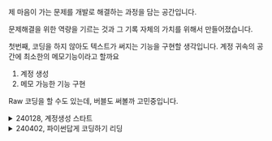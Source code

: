 제 마음이 가는 문제를 개발로 해결하는 과정을 담는 공간입니다.

문제해결을 위한 역량을 기르는 것과 그 기록 자체의 가치를 위해서 만들어졌습니다.

첫번째, 코딩을 하지 않아도 텍스트가 써지는 기능을 구현할 생각입니다.
계정 귀속의 공간에 최소한의 메모기능이라고 할까요
1. 계정 생성
2. 메모 가능한 기능 구현

Raw 코딩을 할 수도 있는데, 버블도 써볼까 고민중입니다.

<details>
  <summary>240128, 계정생성 스타트</summary>
  <div>
    <ul>
      <li>버블에서 로그인 기능을 만들고 싶어서 Plugin 검색창에 login 검색하고, 최상단인 SSO 로그인플러그인을 설치했다.</li>
      <li>간단한 적용 후 Public Key 라는것을 넣어야 되는 것 같길래 다시 검색</li>
      <li>[SSO Public Key 생성이슈](https://support.google.com/cloudidentity/answer/6342198?hl=ko) 여기서 Java 의 Keytool 을 써보려구..</li>
      <li>Java 부터 알아봐야겠네?</li>
    </ul>
  </div>
</details>

<details>
 <summary>240402, 파이썬답게 코딩하기 리딩</summary>
  <div>
    <ul>
      <li>이히</li>
    </ul>
  </div>
</details>

